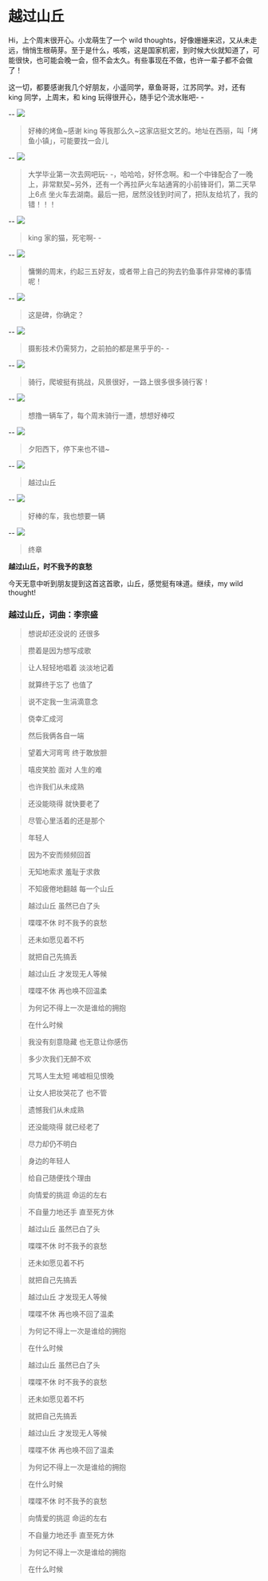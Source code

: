 越过山丘
===
Hi，上个周末很开心。小龙萌生了一个 wild thoughts，好像姗姗来迟，又从未走远，悄悄生根萌芽。至于是什么，咳咳，这是国家机密，到时候大伙就知道了，可能很快，也可能会晚一会，但不会太久。有些事现在不做，也许一辈子都不会做了！

这一切，都要感谢我几个好朋友，小遥同学，章鱼哥哥，江苏同学。对，还有 king 同学，上周末，和 king 玩得很开心，随手记个流水账吧- -

--
![](arts/dinner-weekeng.jpg)
> 好棒的烤鱼~感谢 king 等我那么久~这家店挺文艺的。地址在西丽，叫「烤鱼小镇」，可能要找一会儿

--
![](arts/internet-coffee.jpg)
> 大学毕业第一次去网吧玩- -，哈哈哈，好怀念啊。和一个中锋配合了一晚上，非常默契~另外，还有一个再拉萨火车站通宵的小前锋哥们，第二天早上6点 坐火车去湖南。最后一把，居然没钱到时间了，把队友给坑了，我的错！！！

--
![](arts/king-cat.jpg)
> king 家的猫，死宅啊- -

--
![](arts/fishing.jpg)
> 慵懒的周末，约起三五好友，或者带上自己的狗去钓鱼事件非常棒的事情呢！

--
![](arts/monument.jpg)
> 这是碑，你确定？

--
![](arts/photo-skill.jpg)
> 摄影技术仍需努力，之前拍的都是黑乎乎的- -

--
![](arts/bycycling-view.jpg)
> 骑行，爬坡挺有挑战，风景很好，一路上很多很多骑行客！

--
![](arts/green-way.jpg)
> 想撸一辆车了，每个周末骑行一遭，想想好棒哎

--
![](arts/sunset.jpg)
> 夕阳西下，停下来也不错~

--
![](arts/look-through.jpg)
> 越过山丘

--
![](arts/wanting.jpg)
> 好棒的车，我也想要一辆

--
![](arts/hill.jpg)
> 终章


**越过山丘，时不我予的哀愁**

今天无意中听到朋友提到这首这首歌，山丘，感觉挺有味道。继续，my wild thought!

### 越过山丘，词曲：李宗盛
> 想说却还没说的 还很多

> 攒着是因为想写成歌

> 让人轻轻地唱着 淡淡地记着

> 就算终于忘了 也值了

> 说不定我一生涓滴意念

> 侥幸汇成河

> 然后我俩各自一端

> 望着大河弯弯 终于敢放胆

> 嘻皮笑脸 面对 人生的难

> 也许我们从未成熟

> 还没能晓得 就快要老了

> 尽管心里活着的还是那个

> 年轻人

> 因为不安而频频回首

> 无知地索求 羞耻于求救

> 不知疲倦地翻越 每一个山丘

> 越过山丘 虽然已白了头

> 喋喋不休 时不我予的哀愁

> 还未如愿见着不朽

> 就把自己先搞丢

> 越过山丘 才发现无人等候

> 喋喋不休 再也唤不回温柔

> 为何记不得上一次是谁给的拥抱

> 在什么时候

> 我没有刻意隐藏 也无意让你感伤

> 多少次我们无醉不欢

> 咒骂人生太短 唏嘘相见恨晚

> 让女人把妆哭花了 也不管

> 遗憾我们从未成熟

> 还没能晓得 就已经老了

> 尽力却仍不明白

> 身边的年轻人

> 给自己随便找个理由

> 向情爱的挑逗 命运的左右

> 不自量力地还手 直至死方休

> 越过山丘 虽然已白了头

> 喋喋不休 时不我予的哀愁

> 还未如愿见着不朽

> 就把自己先搞丢

> 越过山丘 才发现无人等候

> 喋喋不休 再也唤不回了温柔

> 为何记不得上一次是谁给的拥抱

> 在什么时候

> 越过山丘 虽然已白了头

> 喋喋不休 时不我予的哀愁

> 还未如愿见着不朽

> 就把自己先搞丢

> 越过山丘 才发现无人等候

> 喋喋不休 再也唤不回了温柔

> 为何记不得上一次是谁给的拥抱

> 在什么时候

> 喋喋不休 时不我予的哀愁

> 向情爱的挑逗 命运的左右

> 不自量力地还手 直至死方休

> 为何记不得上一次是谁给的拥抱

> 在什么时候


